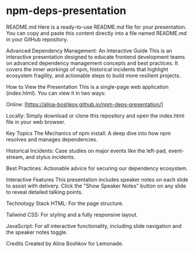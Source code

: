# npm-deps-presentation
README.md
Here is a ready-to-use README.md file for your presentation. You can copy and paste this content directly into a file named README.md in your GitHub repository.

Advanced Dependency Management: An Interactive Guide
This is an interactive presentation designed to educate frontend development teams on advanced dependency management concepts and best practices. It covers the inner workings of npm, historical incidents that highlight ecosystem fragility, and actionable steps to build more resilient projects.

How to View the Presentation
This is a single-page web application (index.html). You can view it in two ways:

Online: [https://alina-boshkov.github.io/npm-deps-presentation/]

Locally: Simply download or clone this repository and open the index.html file in your web browser.

Key Topics
The Mechanics of npm install: A deep dive into how npm resolves and manages dependencies.

Historical Incidents: Case studies on major events like the left-pad, event-stream, and stylus incidents.

Best Practices: Actionable advice for securing our dependency ecosystem.

Interactive Features
This presentation includes speaker notes on each slide to assist with delivery. Click the "Show Speaker Notes" button on any slide to reveal detailed talking points.

Technology Stack
HTML: For the page structure.

Tailwind CSS: For styling and a fully responsive layout.

JavaScript: For all interactive functionality, including slide navigation and the speaker notes toggle.

Credits
Created by Alina Boshkov for Lemonade.